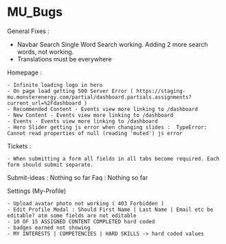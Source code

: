 # MU_Bugs

General Fixes :

- Navbar Search
	Single Word Search working. Adding 2 more search words, not working.
- Translations must be everywhere

Homepage :
	
	- Infinite loading logo in hero
	- On page load getting 500 Server Error ( https://staging-mu.monsterenergy.com/partial/dashboard.partials.assignments?current_url=%2Fdashboard )
	- Recommended Content - Events view more linking to /dashboard
	- New Content - Events view more linking to /dashboard
	- Events - Events view more linking to /dashboard
	- Hero Slider getting js error when changing slides :  TypeError: Cannot read properties of null (reading 'muted') js error

Tickets :

	- When submitting a form all fields in all tabs become required. Each form should submit separate.

Submit-ideas : 
	Nothing so far
Faq :
	Nothing so far

Settings (My-Profile)

	- Upload avatar photo not working ( 403 Forbidden )
	- Edit Profile Modal : Should First Name | Last Name | Email etc be editable? atm some fields are not editable
	- 10 OF 15 ASSIGNED CONTENT COMPLETED hard coded
	- badges earned not showing
	- MY INTERESTS | COMPETENCIES | HARD SKILLS -> hard coded values
